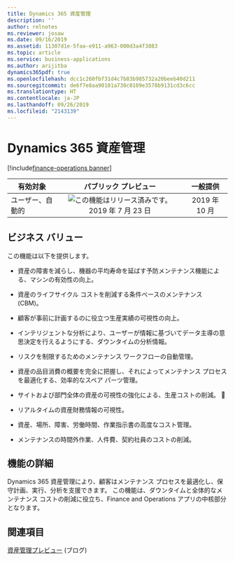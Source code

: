```yaml
---
title: Dynamics 365 資産管理
description: ''
author: relnotes
ms.reviewer: josaw
ms.date: 09/16/2019
ms.assetid: 11307d1e-5faa-e911-a963-000d3a4f3883
ms.topic: article
ms.service: business-applications
ms.author: arijitba
dynamics365pdf: true
ms.openlocfilehash: dcc1c260fbf31d4c7b83b985732a20beeb40d211
ms.sourcegitcommit: de6f7e8aa90101a730c0109e3578b9131cd3c6cc
ms.translationtype: HT
ms.contentlocale: ja-JP
ms.lasthandoff: 09/26/2019
ms.locfileid: "2143139"
---
```

# <a name="dynamics-365-asset-management"></a>Dynamics 365 資産管理
[!include[finance-operations banner](../includes/finance-operations.md)]

| 有効対象    |  パブリック プレビュー | 一般提供 | 
| ---------- | :----------: |:----------: |
|ユーザー、自動的|![この機能はリリース済みです。](/dynamics365-release-plan/media/green-checkmark.png "この機能はリリース済みです。") 2019 年 7 月 23 日| 2019 年 10 月|


## <a name="business-value"></a>ビジネス バリュー
<!-- bv start -->
この機能は以下を提供します。

- 資産の障害を減らし、機器の平均寿命を延ばす予防メンテナンス機能による、マシンの有効性の向上。

- 資産のライフサイクル コストを削減する条件ベースのメンテナンス (CBM)。

- 顧客が事前に計画するのに役立つ生産実績の可視性の向上。

- インテリジェントな分析により、ユーザーが情報に基づいてデータ主導の意思決定を行えるようにする、ダウンタイムの分析情報。

- リスクを制限するためのメンテナンス ワークフローの自動管理。

- 資産の品目消費の概要を完全に把握し、それによってメンテナンス プロセスを最適化する、効率的なスペア パーツ管理。

- サイトおよび部門全体の資産の可視性の強化による、生産コストの削減。
   
- リアルタイムの資産財務情報の可視性。

- 資産、場所、障害、労働時間、作業指示書の高度なコスト管理。

- メンテナンスの時間外作業、人件費、契約社員のコストの削減。
<!-- bv end -->



## <a name="feature-details"></a>機能の詳細
<!--feature detail start -->
Dynamics 365 資産管理により、顧客はメンテナンス プロセスを最適化し、保守計画、実行、分析を支援できます。 この機能は、ダウンタイムと全体的なメンテナンス コストの削減に役立ち、Finance and Operations アプリの中核部分となります。 
<!--feature detail end -->












## <a name="see-also"></a>関連項目

[資産管理プレビュー](https://community.dynamics.com/365/financeandoperations/b/dynamics-365-for-finance-and-operations/posts/microsoft-dynamics-365-asset-management-preview) (ブログ)
